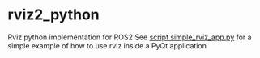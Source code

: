 # rviz2_python
Rviz python implementation for ROS2
See [script simple_rviz_app.py](rviz2_py/simple_rviz_app.py) for a simple example of how to use rviz inside a PyQt application
